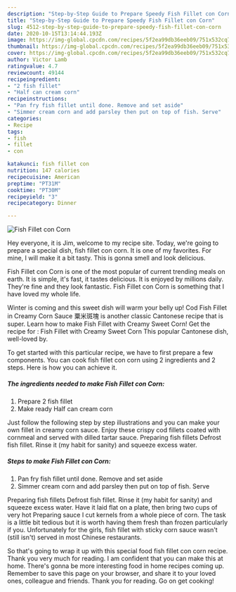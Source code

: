 ```yaml
---
description: "Step-by-Step Guide to Prepare Speedy Fish Fillet con Corn"
title: "Step-by-Step Guide to Prepare Speedy Fish Fillet con Corn"
slug: 4512-step-by-step-guide-to-prepare-speedy-fish-fillet-con-corn
date: 2020-10-15T13:14:44.193Z
image: https://img-global.cpcdn.com/recipes/5f2ea99db36eeb09/751x532cq70/fish-fillet-con-corn-recipe-main-photo.jpg
thumbnail: https://img-global.cpcdn.com/recipes/5f2ea99db36eeb09/751x532cq70/fish-fillet-con-corn-recipe-main-photo.jpg
cover: https://img-global.cpcdn.com/recipes/5f2ea99db36eeb09/751x532cq70/fish-fillet-con-corn-recipe-main-photo.jpg
author: Victor Lamb
ratingvalue: 4.7
reviewcount: 49144
recipeingredient:
- "2 fish fillet"
- "Half can cream corn"
recipeinstructions:
- "Pan fry fish fillet until done. Remove and set aside"
- "Simmer cream corn and add parsley then put on top of fish. Serve"
categories:
- Recipe
tags:
- fish
- fillet
- con

katakunci: fish fillet con 
nutrition: 147 calories
recipecuisine: American
preptime: "PT31M"
cooktime: "PT30M"
recipeyield: "3"
recipecategory: Dinner

---
```



![Fish Fillet con Corn](https://img-global.cpcdn.com/recipes/5f2ea99db36eeb09/751x532cq70/fish-fillet-con-corn-recipe-main-photo.jpg)

Hey everyone, it is Jim, welcome to my recipe site. Today, we're going to prepare a special dish, fish fillet con corn. It is one of my favorites. For mine, I will make it a bit tasty. This is gonna smell and look delicious.

Fish Fillet con Corn is one of the most popular of current trending meals on earth. It is simple, it's fast, it tastes delicious. It is enjoyed by millions daily. They're fine and they look fantastic. Fish Fillet con Corn is something that I have loved my whole life.

Winter is coming and this sweet dish will warm your belly up! Cod Fish Fillet in Creamy Corn Sauce 粟米斑塊 is another classic Cantonese recipe that is super. Learn how to make Fish Fillet with Creamy Sweet Corn! Get the recipe for : Fish Fillet with Creamy Sweet Corn This popular Cantonese dish, well-loved by.


To get started with this particular recipe, we have to first prepare a few components. You can cook fish fillet con corn using 2 ingredients and 2 steps. Here is how you can achieve it.

<!--inarticleads1-->

##### The ingredients needed to make Fish Fillet con Corn:

1. Prepare 2 fish fillet
1. Make ready Half can cream corn


Just follow the following step by step illustrations and you can make your own fillet in creamy corn sauce. Enjoy these crispy cod fillets coated with cornmeal and served with dilled tartar sauce. Preparing fish fillets Defrost fish fillet. Rinse it (my habit for sanity) and squeeze excess water. 

<!--inarticleads2-->

##### Steps to make Fish Fillet con Corn:

1. Pan fry fish fillet until done. Remove and set aside
1. Simmer cream corn and add parsley then put on top of fish. Serve


Preparing fish fillets Defrost fish fillet. Rinse it (my habit for sanity) and squeeze excess water. Have it laid flat on a plate, then bring two cups of very hot Preparing sauce I cut kernels from a whole piece of corn. The task is a little bit tedious but it is worth having them fresh than frozen particularly if you. Unfortunately for the girls, fish fillet with sticky corn sauce wasn&#39;t (still isn&#39;t) served in most Chinese restaurants. 

So that's going to wrap it up with this special food fish fillet con corn recipe. Thank you very much for reading. I am confident that you can make this at home. There's gonna be more interesting food in home recipes coming up. Remember to save this page on your browser, and share it to your loved ones, colleague and friends. Thank you for reading. Go on get cooking!
